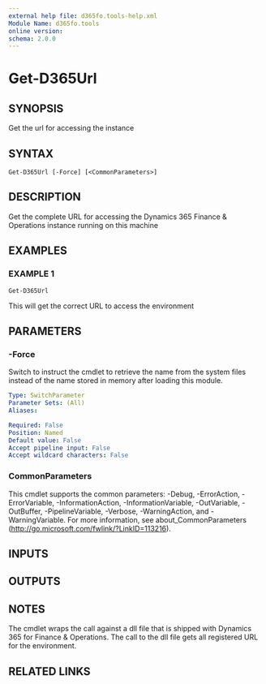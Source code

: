 ```yaml
---
external help file: d365fo.tools-help.xml
Module Name: d365fo.tools
online version:
schema: 2.0.0
---
```


# Get-D365Url

## SYNOPSIS
Get the url for accessing the instance

## SYNTAX

```
Get-D365Url [-Force] [<CommonParameters>]
```

## DESCRIPTION
Get the complete URL for accessing the Dynamics 365 Finance & Operations instance running on this machine

## EXAMPLES

### EXAMPLE 1
```
Get-D365Url
```

This will get the correct URL to access the environment

## PARAMETERS

### -Force
Switch to instruct the cmdlet to retrieve the name from the system files
instead of the name stored in memory after loading this module.

```yaml
Type: SwitchParameter
Parameter Sets: (All)
Aliases:

Required: False
Position: Named
Default value: False
Accept pipeline input: False
Accept wildcard characters: False
```

### CommonParameters
This cmdlet supports the common parameters: -Debug, -ErrorAction, -ErrorVariable, -InformationAction, -InformationVariable, -OutVariable, -OutBuffer, -PipelineVariable, -Verbose, -WarningAction, and -WarningVariable.
For more information, see about_CommonParameters (http://go.microsoft.com/fwlink/?LinkID=113216).

## INPUTS

## OUTPUTS

## NOTES
The cmdlet wraps the call against a dll file that is shipped with Dynamics 365 for Finance & Operations. 
The call to the dll file gets all registered URL for the environment.

## RELATED LINKS
